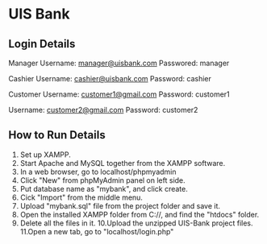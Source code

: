 # UIS Bank
## Login Details
Manager
Username: manager@uisbank.com
Passwored: manager

Cashier
Username: cashier@uisbank.com
Password: cashier

Customer
Username: customer1@gmail.com
Password: customer1

Username: customer2@gmail.com
Password: customer2

## How to Run Details
1. Set up XAMPP.
2. Start Apache and MySQL together from the XAMPP software.
3. In a web browser, go to localhost/phpmyadmin
4. Click "New" from phpMyAdmin panel on left side.
5. Put database name as "mybank", and click create.
6. Cick "Import" from the middle menu.
7. Upload "mybank.sql" file from the project folder and save it.
8. Open the installed XAMPP folder from C://, and find the "htdocs" folder.
9. Delete all the files in it. 
10.Upload the unzipped UIS-Bank project files.
11.Open a new tab, go to "localhost/login.php"
